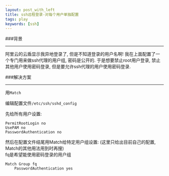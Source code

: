 ```yaml
---
layout: post_with_left
title: ssh远程登录-对每个用户单独配置
tags: play
keywords: [ssh]
---
```


###背景

---
阿里云的云盾显示我异地登录了, 但是不知道登录的用户名啊! 我在上面配置了一个专门用来做ssh代理的用户组, 密码是公开的. 于是想要禁止root用户登录, 禁止其他用户使用密码登录, 但是要允许ssh代理的用户使用密码登录.     



###解决方案

---
用`Match`    

编辑配置文件`/etc/ssh/sshd_config`    

先给所有用户设置:    

```
PermitRootLogin no
UsePAM no
PasswordAuthentication no

```

然后在配置文件结尾用Match给特定用户组设置: (这里只给出目前自己的配置, Match的其他用法用到时再搜)    
fq是希望能使用密码登录的用户组     


```
Match Group fq
    PasswordAuthentication yes

```

